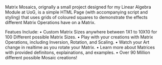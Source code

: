 Matrix Mosaics, orignally a small project designed for my Linear Algebra Module at UoG, is a simple HTML Page (with accompanying script and styling) that uses grids of coloured squares to demonstrate the effects different Matrix Operations have on a Matrix. 

Featues Include:
• Custom Matrix Sizes anywhere between 1X1 to 10X10 for 100 Different possible Matrix Sizes. 
• Play with your creations with Matrix Operations, including Inversion, Rotation, and Scaling.
• Watch your Art change in realtime as you rotate your Matrix.
• Learn more about Matrices with provided definitons, explainations, and examples. 
• Over 90 Million different possible Mosaic creations!


